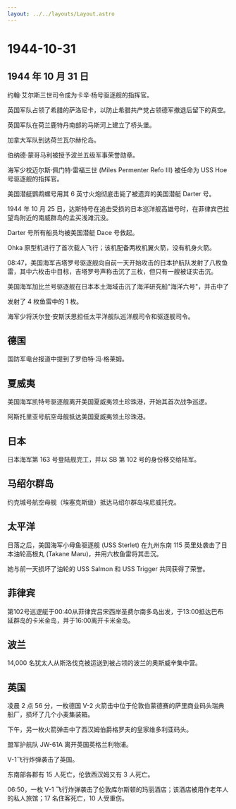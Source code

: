 ```yaml
---
layout: ../../layouts/Layout.astro
---
```


# 1944-10-31

## 1944 年 10 月 31 日

约翰·艾尔斯三世司令成为卡辛·杨号驱逐舰的指挥官。

英国军队占领了希腊的萨洛尼卡，以防止希腊共产党占领德军撤退后留下的真空。

英国军队在荷兰鹿特丹南部的马斯河上建立了桥头堡。

加拿大军队到达荷兰瓦尔赫伦岛。

伯纳德·蒙哥马利被授予波兰五级军事荣誉勋章。

海军少校迈尔斯·佩门特·雷福三世 (Miles Permenter Refo III) 被任命为 USS
Hoe 号驱逐舰的指挥官。

美国潜艇鹦鹉螺号用其 6 英寸火炮彻底击毙了被遗弃的美国潜艇 Darter 号。

1944 年 10 月 25
日，达斯特号在追击受损的日本巡洋舰高雄号时，在菲律宾巴拉望岛附近的南威群岛的孟买浅滩沉没。

Darter 号所有船员均被美国潜艇 Dace 号救起。

Ohka 原型机进行了首次载人飞行；该机配备两枚机翼火箭，没有机身火箭。

08:47，美国海军吉塔罗号驱逐舰向自前一天开始攻击的日本护航队发射了八枚鱼雷，其中六枚击中目标，吉塔罗号声称击沉了三枚，但只有一艘被证实击沉。

美国海军加比兰号驱逐舰在日本本土海域击沉了海洋研究船"海洋六号"，并击中了

发射了 4 枚鱼雷中的 1 枚。

海军少将沃尔登·安斯沃思担任太平洋舰队巡洋舰司令和驱逐舰司令。

## 德国

国防军电台报道中提到了罗伯特·冯·格莱姆。

## 夏威夷

美国海军凯特号驱逐舰离开美国夏威夷领土珍珠港，开始其首次战争巡逻。

阿斯托里亚号航空母舰抵达美国夏威夷领土珍珠港。

## 日本

日本海军第 163 号登陆舰完工，并以 SB 第 102 号的身份移交给陆军。

## 马绍尔群岛

约克城号航空母舰（埃塞克斯级）抵达马绍尔群岛埃尼威托克。

## 太平洋

日落之后，美国海军小母鱼驱逐舰 (USS Sterlet) 在九州东南 115
英里处袭击了日本油轮高根丸 (Takane Maru)，并用六枚鱼雷将其击沉。

她与前一天损坏了油轮的 USS Salmon 和 USS Trigger 共同获得了荣誉。

## 菲律宾

第102号巡逻艇于00:40从菲律宾吕宋西岸圣费尔南多岛出发，于13:00抵达巴布延群岛的卡米金岛，并于16:00离开卡米金岛。

## 波兰

14,000 名犹太人从斯洛伐克被运送到被占领的波兰的奥斯威辛集中营。

## 英国

凌晨 2 点 56 分，一枚德国 V-2
火箭击中位于伦敦伯蒙德赛的萨里商业码头瑞典船厂，损坏了几个小麦集装箱。

下午，另一枚火箭弹击中了西汉姆伯爵格罗夫的皇家维多利亚码头。

盟军护航队 JW-61A 离开英国英格兰利物浦。

V-1飞行炸弹袭击了英国。

东南部各郡有 15 人死亡，伦敦西汉姆又有 3 人死亡。

06:50，一枚 V-1
飞行炸弹袭击了伦敦库尔斯顿的玛丽酒店；该酒店被用作老年人的私人旅馆；17
名住客死亡，10 人受重伤。